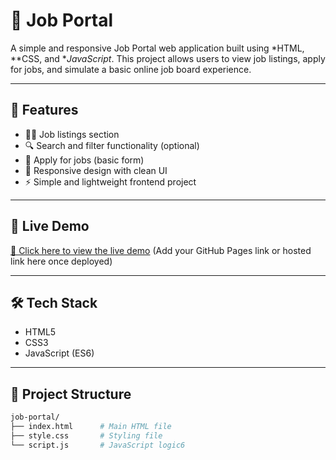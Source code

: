 # 💼 Job Portal

A simple and responsive Job Portal web application built using *HTML, **CSS, and **JavaScript*. This project allows users to view job listings, apply for jobs, and simulate a basic online job board experience.

---

## 📌 Features

- 🧑‍💼 Job listings section
- 🔍 Search and filter functionality (optional)
- 📄 Apply for jobs (basic form)
- 🎨 Responsive design with clean UI
- ⚡ Simple and lightweight frontend project

---

## 🚀 Live Demo

[🔗 Click here to view the live demo](#) (Add your GitHub Pages link or hosted link here once deployed)

---

## 🛠️ Tech Stack

- HTML5
- CSS3
- JavaScript (ES6)

---

## 📂 Project Structure

```bash
job-portal/
├── index.html      # Main HTML file
├── style.css       # Styling file
└── script.js       # JavaScript logic6
